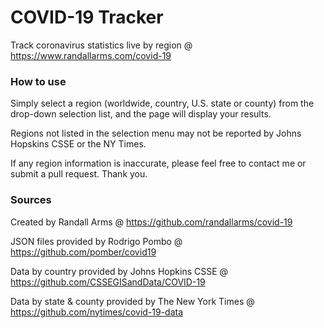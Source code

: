 # COVID-19 Tracker

Track coronavirus statistics live by region @ https://www.randallarms.com/covid-19

### How to use

Simply select a region  (worldwide, country, U.S. state or county) from the drop-down selection list, and the page will display your results.

Regions not listed in the selection menu may not be reported by Johns Hopskins CSSE or the NY Times. 

If any region information is inaccurate, please feel free to contact me or submit a pull request. Thank you.

### Sources

Created by Randall Arms @ https://github.com/randallarms/covid-19

JSON files provided by Rodrigo Pombo @ https://github.com/pomber/covid19

Data by country provided by Johns Hopkins CSSE @ https://github.com/CSSEGISandData/COVID-19

Data by state & county provided by The New York Times @ https://github.com/nytimes/covid-19-data